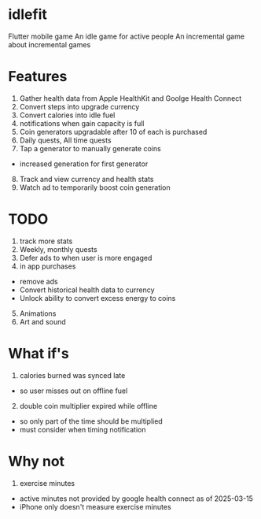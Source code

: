 # idlefit

Flutter mobile game
An idle game for active people
An incremental game about incremental games

# Features
1. Gather health data from Apple HealthKit and Goolge Health Connect
2. Convert steps into upgrade currency
3. Convert calories into idle fuel
4. notifications when gain capacity is full
5. Coin generators upgradable after 10 of each is purchased
6. Daily quests, All time quests
7. Tap a generator to manually generate coins
  - increased generation for first generator
8. Track and view currency and health stats
9. Watch ad to temporarily boost coin generation

# TODO
1. track more stats
2. Weekly, monthly quests
3. Defer ads to when user is more engaged
4. in app purchases
  - remove ads
  - Convert historical health data to currency
  - Unlock ability to convert excess energy to coins
5. Animations
6. Art and sound

# What if's
1. calories burned was synced late
  - so user misses out on offline fuel
2. double coin multiplier expired while offline
  - so only part of the time should be multiplied
  - must consider when timing notification

# Why not
1. exercise minutes
  - active minutes not provided by google health connect as of 2025-03-15
  - iPhone only doesn't measure exercise minutes